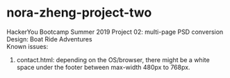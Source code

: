 # nora-zheng-project-two
HackerYou Bootcamp Summer 2019 Project 02: multi-page PSD conversion
Design: Boat Ride Adventures
<br>
Known issues: 
<br>
1. contact.html: depending on the OS/browser, there might be a white space under the footer between max-width 480px to 768px.
